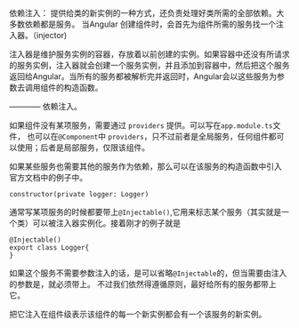 依赖注入： 提供给类的新实例的一种方式，还负责处理好类所需的全部依赖。大多数依赖都是服务。
当Angular 创建组件时，会首先为组件所需的服务找一个注入器。（injector)

注入器是维护服务实例的容器，存放着以前创建的实例。如果容器中还没有所请求的服务实例，注入器就会创建一个服务实例，并且添加到容器中，然后把这个服务返回给Angular。当所有的服务都被解析完并返回时，Angular会以这些服务为参数去调用组件的构造函数。

———— 依赖注入。

如果组件没有某项服务，需要通过 `providers` 提供。可以写在`app.module.ts`文件，
也可以在`@Component`中 `providers`，只不过前者是全局服务，任何组件都可以使用；后者是局部服务，仅限该组件。

如果某些服务也需要其他的服务作为依赖，那么可以在该服务的构造函数中引入
官方文档中的例子中。
```
constructor(private logger: Logger)
```

通常写某项服务的时候都要带上`@Injectable()`,它用来标志某个服务（其实就是一个类）可以被注入器实例化。接着刚才的例子就是
```
@Injectable()
export class Logger{
}
```

如果这个服务不需要参数注入的话，是可以省略`@Injectable`的，但当需要由注入的参数是，就必须带上。
不过我们依然得遵循原则，最好给所有的服务都带上它。


把它注入在组件级表示该组件的每一个新实例都会有一个该服务的新实例。
